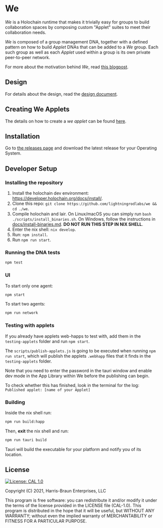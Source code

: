 # We

*We* is a Holochain runtime that makes it trivially easy for groups to build collaboration spaces by composing custom "Applet" suites to meet their collaboration needs.

*We* is composed of a group management DNA, together with a defined pattern on how to build *Applet* DNAs that can be added to a *We* group. Each such group as well as each *Applet* used within a group is its own private peer-to-peer network.

For more about the motivation behind *We*, read [this blogpost](https://eric.harris-braun.com/blog/2022/07/26/id-390).

## Design

For details about the design, read the [design document](docs/Design.md).

## Creating We Applets

The details on how to create a *we applet* can be found [here](docs/How-to-create-a-we-applet.md).

## Installation

Go to [the releases page](https://github.com/lightningrodlabs/we/releases) and download the latest release for your Operating System.

## Developer Setup

### Installing the repository

1. Install the holochain dev environment: https://developer.holochain.org/docs/install/.
2. Clone this repo: `git clone https://github.com/lightningrodlabs/we && cd ./we`.
3. Compile holochain and lair. On Linux/macOS you can simply run `bash ./scripts/install_binaries.sh`. On Windows, follow the instructions in [docs/install-binaries.md](./docs/install-binaries.md). **DO NOT RUN THIS STEP IN NIX SHELL**.
4. Enter the nix shell: `nix develop`.
5. Run: `npm install`.
6. Run `npm run start`.

### Running the DNA tests

```bash
npm test
```

### UI

To start only one agent:

``` bash
npm start
```

To start two agents:

``` bash
npm run network
```

### Testing with applets

If you already have applets web-happs to test with, add them in the `testing-applets` folder and run `npm start`.

The `scripts/publish-applets.js` is going to be executed when running `npm run start`, which will publish the applets `.webhapp` files that it finds in the `testing-applets` folder.

Note that you need to enter the password in the tauri window and enable dev mode in the App Library within We before the publishing can begin.

To check whether this has finished, look in the terminal for the log: `Published applet: [name of your Applet]`

### Building

Inside the nix shell run:

```bash
npm run build:happ
```

Then, **exit** the nix shell and run:

``` bash
npm run tauri build
```

Tauri will build the executable for your platform and notify you of its location.

## License
[![License: CAL 1.0](https://img.shields.io/badge/License-CAL%201.0-blue.svg)](https://github.com/holochain/cryptographic-autonomy-license)

  Copyright (C) 2021, Harris-Braun Enterprises, LLC

This program is free software: you can redistribute it and/or modify it under the terms of the license
provided in the LICENSE file (CAL-1.0).  This program is distributed in the hope that it will be useful,
but WITHOUT ANY WARRANTY; without even the implied warranty of MERCHANTABILITY or FITNESS FOR A PARTICULAR PURPOSE.
